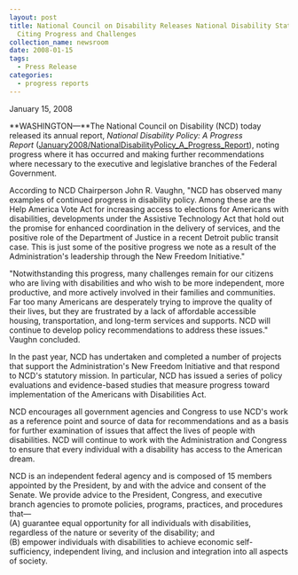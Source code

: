 ```yaml
---
layout: post
title: National Council on Disability Releases National Disability Status Report
  Citing Progress and Challenges
collection_name: newsroom
date: 2008-01-15
tags:
  - Press Release
categories:
  - progress reports
---
```


January 15, 2008

**WASHINGTON—**The National Council on Disability (NCD) today released its annual report, *National Disability Policy: A Progress Report* ([January2008/NationalDisabilityPolicy_A_Progress_Report](https://ncd.gov/progress_reports/01152008 "/newsroom/publications/2008/NationalDisabilityPolicy_A_Progress_Report.html")), noting progress where it has occurred and making further recommendations where necessary to the executive and legislative branches of the Federal Government.

According to NCD Chairperson John R. Vaughn, "NCD has observed many examples of continued progress in disability policy. Among these are the Help America Vote Act for increasing access to elections for Americans with disabilities, developments under the Assistive Technology Act that hold out the promise for enhanced coordination in the delivery of services, and the positive role of the Department of Justice in a recent Detroit public transit case. This is just some of the positive progress we note as a result of the Administration's leadership through the New Freedom Initiative."

"Notwithstanding this progress, many challenges remain for our citizens who are living with disabilities and who wish to be more independent, more productive, and more actively involved in their families and communities. Far too many Americans are desperately trying to improve the quality of their lives, but they are frustrated by a lack of affordable accessible housing, transportation, and long-term services and supports. NCD will continue to develop policy recommendations to address these issues." Vaughn concluded.

In the past year, NCD has undertaken and completed a number of projects that support the Administration's New Freedom Initiative and that respond to NCD's statutory mission. In particular, NCD has issued a series of policy evaluations and evidence-based studies that measure progress toward implementation of the Americans with Disabilities Act.

NCD encourages all government agencies and Congress to use NCD's work as a reference point and source of data for recommendations and as a basis for further examination of issues that affect the lives of people with disabilities. NCD will continue to work with the Administration and Congress to ensure that every individual with a disability has access to the American dream.

NCD is an independent federal agency and is composed of 15 members appointed by the President, by and with the advice and consent of the Senate. We provide advice to the President, Congress, and executive branch agencies to promote policies, programs, practices, and procedures that—\
(A) guarantee equal opportunity for all individuals with disabilities, regardless of the nature or severity of the disability; and\
(B) empower individuals with disabilities to achieve economic self-sufficiency, independent living, and inclusion and integration into all aspects of society.
